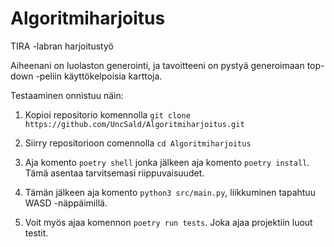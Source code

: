 # Algoritmiharjoitus

TIRA -labran harjoitustyö

Aiheenani on luolaston generointi, ja tavoitteeni on pystyä generoimaan top-down -peliin käyttökelpoisia karttoja.

Testaaminen onnistuu näin:

1. Kopioi repositorio komennolla ``` git clone https://github.com/UncSald/Algoritmiharjoitus.git ```

2. Siirry repositorioon comennolla ```cd Algoritmiharjoitus```

3. Aja komento ```poetry shell``` jonka jälkeen aja komento ```poetry install```. Tämä asentaa tarvitsemasi riippuvaisuudet.

4. Tämän jälkeen aja komento ```python3 src/main.py```, liikkuminen tapahtuu WASD -näppäimillä.

5. Voit myös ajaa komennon ```poetry run tests```. Joka ajaa projektiin luout testit.
